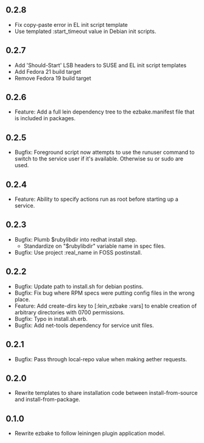## 0.2.8
 * Fix copy-paste error in EL init script template
 * Use templated :start_timeout value in Debian init scripts.

## 0.2.7
 * Add 'Should-Start' LSB headers to SUSE and EL init script templates
 * Add Fedora 21 build target
 * Remove Fedora 19 build target

## 0.2.6
 * Feature: Add a full lein dependency tree to the ezbake.manifest file that is
   included in packages. 

## 0.2.5
 * Bugfix: Foreground script now attempts to use the runuser command to switch
   to the service user if it's available. Otherwise su or sudo are used.

## 0.2.4
 * Feature: Ability to specify actions run as root before
   starting up a service.

## 0.2.3
 * Bugfix: Plumb $rubylibdir into redhat install step.
   * Standardize on "$rubylibdir" variable name in spec files.
 * Bugfix: Use project :real_name in FOSS postinstall.

## 0.2.2
 * Bugfix: Update path to install.sh for debian postins.
 * Bugfix: Fix bug where RPM specs were putting config files in the wrong place.
 * Feature: Add create-dirs key to [:lein_ezbake :vars] to enable creation of
   arbitrary directories with 0700 permissions.
 * Bugfix: Typo in install.sh.erb.
 * Bugfix: Add net-tools dependency for service unit files.

## 0.2.1
 * Bugfix: Pass through local-repo value when making aether requests.

## 0.2.0
 * Rewrite templates to share installation code between install-from-source and
   install-from-package.

## 0.1.0
 * Rewrite ezbake to follow leiningen plugin application model.

